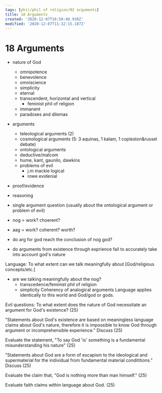 ```yaml
---
tags: [phil/phil of religion/02 arguments]
title: 18 Arguments
created: '2020-12-07T10:50:40.939Z'
modified: '2020-12-07T11:32:15.187Z'
---
```


# 18 Arguments
- nature of God
  - omnipotence
  - benevolence
  - omniscience
  - simplicity
  - eternal
  - transcendent, horizontal and vertical
     - feminist phil of religion
  - immanent
  - paradoxes and dilemas
- arguments
  - teleological arguments (2)
  - cosmological arguments (5: 3 aquinas, 1 kalam, 1 copleston&russel debate)
  - ontological arguments 
  - deductive/malcom
  - hume, kant, gaunilo, dawkins
  - problems of evil
    - j.m mackie logical
    - rowe evidenial 


- proof/evidence
- reasoning

- single argument question (usually about the ontological argument or problem of evil)

- nog = work? choerent?
- aag = work? coherent? worth?
- do arg for god reach the conclusion of nog god?
- do arguments from existence through exprience fail to accurately take into account god's nature

Language: To what extent can we talk meaningfully about [God/religious concepts/etc.]
- are we talking meaningfully about the nog?
  - transcedence/feminist phil of religion
  - simplicity
Coherency of analogical arguments
Language applies identically to this world and God/god or gods.


Evil questions: 
To what extent does the nature of God necessitate an argument for God's existence? (25)

"Statements about God's existence are based on meaningless language claims about God's nature, therefore it is impossible to know God through argument or incomprehensible experience." Discuss (25)

Evaluate the statement, "To say God 'is' something is a fundamental misunderstanding his nature" (25)

"Statements about God are a form of escapism to the ideological and supermaterial for the individual from fundamental material condititions." Discuss (25)

Evaluate the claim that, "God is nothing more than man himself." (25)

Evaluate faith claims within language about God. (25)
